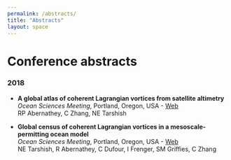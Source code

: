 ```yaml
---
permalink: /abstracts/
title: "Abstracts"
layout: space
---
```

# Conference abstracts

### 2018

*  **A global atlas of coherent Lagrangian vortices from satellite altimetry**  
   *Ocean Sciences Meeting*, Portland, Oregon, USA - [Web][w1]  
   RP Abernathey, C Zhang, NE Tarshish

   [w1]: https://agu.confex.com/agu/os18/preliminaryview.cgi/Paper320231.html
*  **Global census of coherent Lagrangian vortices in a mesoscale-permitting ocean model**  
   *Ocean Sciences Meeting*, Portland, Oregon, USA - [Web][w2]  
   NE Tarshish, R Abernathey, C Dufour, I Frenger, SM Griffies, C Zhang

   [w2]: https://agu.confex.com/agu/os18/preliminaryview.cgi/Paper321716.html

